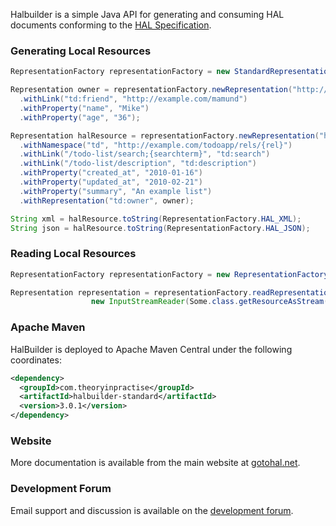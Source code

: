 Halbuilder is a simple Java API for generating and consuming HAL documents conforming to the
[HAL Specification](http://stateless.co/hal_specification.html).

### Generating Local Resources

```java
RepresentationFactory representationFactory = new StandardRepresentationFactory();

Representation owner = representationFactory.newRepresentation("http://example.com/mike")
  .withLink("td:friend", "http://example.com/mamund")
  .withProperty("name", "Mike")
  .withProperty("age", "36");

Representation halResource = representationFactory.newRepresentation("http://example.com/todo-list")
  .withNamespace("td", "http://example.com/todoapp/rels/{rel}")
  .withLink("/todo-list/search;{searchterm}", "td:search")
  .withLink("/todo-list/description", "td:description")
  .withProperty("created_at", "2010-01-16")
  .withProperty("updated_at", "2010-02-21")
  .withProperty("summary", "An example list")
  .withRepresentation("td:owner", owner);

String xml = halResource.toString(RepresentationFactory.HAL_XML);
String json = halResource.toString(RepresentationFactory.HAL_JSON);
```

### Reading Local Resources

```java
RepresentationFactory representationFactory = new RepresentationFactory();

Representation representation = representationFactory.readRepresentation(
                  new InputStreamReader(Some.class.getResourceAsStream("/test.xml")));
```

### Apache Maven

HalBuilder is deployed to Apache Maven Central under the following coordinates:

```xml
<dependency>
  <groupId>com.theoryinpractise</groupId>
  <artifactId>halbuilder-standard</artifactId>
  <version>3.0.1</version>
</dependency>
```

### Website

More documentation is available from the main website at [gotohal.net](http://gotohal.net/).

### Development Forum

Email support and discussion is available on the [development forum](https://groups.google.com/forum/#!forum/halbuilder-dev).

